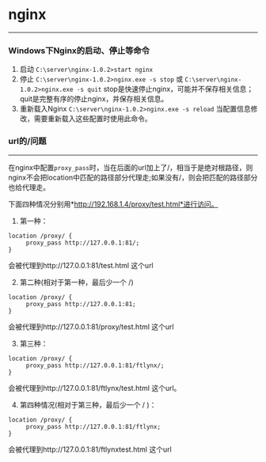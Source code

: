 # nginx
***
### Windows下Nginx的启动、停止等命令
1. 启动
`C:\server\nginx-1.0.2>start nginx`
2. 停止
`C:\server\nginx-1.0.2>nginx.exe -s stop`  或 `C:\server\nginx-1.0.2>nginx.exe -s quit`
stop是快速停止nginx，可能并不保存相关信息；quit是完整有序的停止nginx，并保存相关信息。
3. 重新载入Nginx
`C:\server\nginx-1.0.2>nginx.exe -s reload`
当配置信息修改，需要重新载入这些配置时使用此命令。

### url的/问题
***
在nginx中配置`proxy_pass`时，当在后面的url加上了/，相当于是绝对根路径，则nginx不会把location中匹配的路径部分代理走;如果没有/，则会把匹配的路径部分也给代理走。

下面四种情况分别用*http://192.168.1.4/proxy/test.html*进行访问。
1. 第一种：
``` nginx
location /proxy/ {
     proxy_pass http://127.0.0.1:81/;
}
```
会被代理到http://127.0.0.1:81/test.html 这个url

2. 第二种(相对于第一种，最后少一个 /)
``` nginx
location /proxy/ {
     proxy_pass http://127.0.0.1:81;
}
```
会被代理到http://127.0.0.1:81/proxy/test.html 这个url

3. 第三种：
``` nginx
location /proxy/ {
     proxy_pass http://127.0.0.1:81/ftlynx/;
}
```
会被代理到http://127.0.0.1:81/ftlynx/test.html 这个url。

4. 第四种情况(相对于第三种，最后少一个 / )：
``` nginx
location /proxy/ {
     proxy_pass http://127.0.0.1:81/ftlynx;
}
```
会被代理到http://127.0.0.1:81/ftlynxtest.html 这个url
